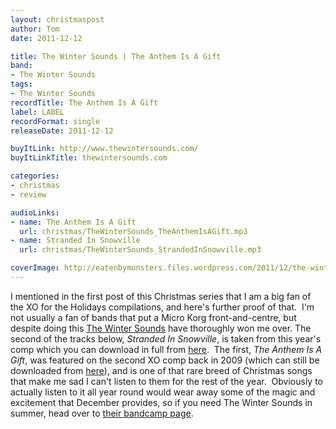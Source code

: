 ```yaml
---
layout: christmaspost
author: Tom
date: 2011-12-12

title: The Winter Sounds | The Anthem Is A Gift
band:
- The Winter Sounds
tags:
- The Winter Sounds
recordTitle: The Anthem Is A Gift
label: LABEL
recordFormat: single
releaseDate: 2011-12-12

buyItLink: http://www.thewintersounds.com/
buyItLinkTitle: thewintersounds.com

categories:
- christmas
- review

audioLinks:
- name: The Anthem Is A Gift
  url: christmas/TheWinterSounds_TheAnthemIsAGift.mp3
- name: Stranded In Snowville
  url: christmas/TheWinterSounds_StrandedInSnowville.mp3

coverImage: http://eatenbymonsters.files.wordpress.com/2011/12/the-winter-sounds.jpg
---
```


I mentioned in the first post of this Christmas series that I am a big fan of the XO for the Holidays compilations, and here's further proof of that.  I'm not usually a fan of bands that put a Micro Korg front-and-centre, but despite doing this [The Winter Sounds](http://www.thewintersounds.com/) have thoroughly won me over. The second of the tracks below, _Stranded In Snowville_, is taken from this year's comp which you can download in full from [here](http://www.xopublicity.com/xofortheholidays4.html).  The first, _The Anthem Is A Gift_, was featured on the second XO comp back in 2009 (which can still be downloaded from [here](http://www.xopublicity.com/xofortheholidays2.html)), and is one of that rare breed of Christmas songs that make me sad I can't listen to them for the rest of the year.  Obviously to actually listen to it all year round would wear away some of the magic and excitement that December provides, so if you need The Winter Sounds in summer, head over to [their bandcamp page](http://thewintersounds.bandcamp.com/).
